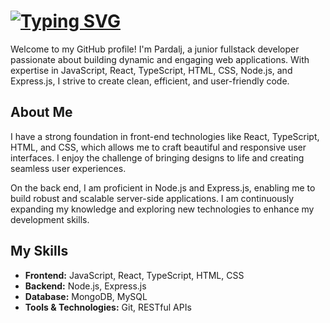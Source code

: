 <!-- markdown -->
# [![Typing SVG](https://readme-typing-svg.herokuapp.com?color=fff&lines=Pardalj%20-%20Fullstack%20Developer)](https://git.io/typing-svg)

Welcome to my GitHub profile! I'm Pardalj, a junior fullstack developer passionate about building dynamic and engaging web applications. With expertise in JavaScript, React, TypeScript, HTML, CSS, Node.js, and Express.js, I strive to create clean, efficient, and user-friendly code.

## About Me

I have a strong foundation in front-end technologies like React, TypeScript, HTML, and CSS, which allows me to craft beautiful and responsive user interfaces. I enjoy the challenge of bringing designs to life and creating seamless user experiences.

On the back end, I am proficient in Node.js and Express.js, enabling me to build robust and scalable server-side applications. I am continuously expanding my knowledge and exploring new technologies to enhance my development skills.

## My Skills

- **Frontend:** JavaScript, React, TypeScript, HTML, CSS
- **Backend:** Node.js, Express.js
- **Database:** MongoDB, MySQL
- **Tools & Technologies:** Git, RESTful APIs


<!-- markdown -->

<!---
Pardalj/Pardalj is a ✨ special ✨ repository because its `README.md` (this file) appears on your GitHub profile.
You can click the Preview link to take a look at your changes.
--->
